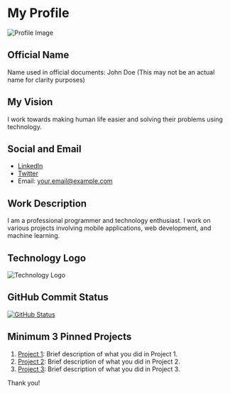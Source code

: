 # My Profile

![Profile Image](link-to-profile-image.jpg)

## Official Name
Name used in official documents: John Doe (This may not be an actual name for clarity purposes)

## My Vision
I work towards making human life easier and solving their problems using technology.

## Social and Email
- [LinkedIn](linkedin.com/in/your-linkedin)
- [Twitter](twitter.com/your-twitter-handle)
- Email: your.email@example.com

## Work Description
I am a professional programmer and technology enthusiast. I work on various projects involving mobile applications, web development, and machine learning.

## Technology Logo
![Technology Logo](technology-logo.png)

## GitHub Commit Status
[![GitHub Status](https://img.shields.io/badge/GitHub-Contributor-brightgreen)](link-to-your-github)

## Minimum 3 Pinned Projects
1. [Project 1](link-to-project-1): Brief description of what you did in Project 1.
2. [Project 2](link-to-project-2): Brief description of what you did in Project 2.
3. [Project 3](link-to-project-3): Brief description of what you did in Project 3.

Thank you!
